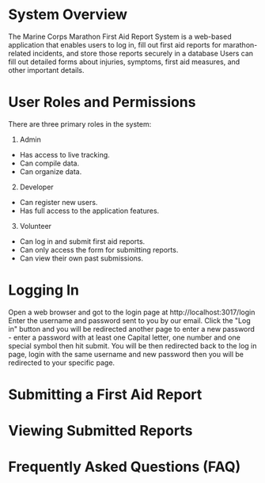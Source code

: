 # System Overview

The Marine Corps Marathon First Aid Report System is a web-based application that enables users to log in, fill out first aid reports for marathon-related incidents, and store those reports securely in a database Users can fill out detailed forms about injuries, symptoms, first aid measures, and other important details. 

# User Roles and Permissions

There are three primary roles in the system:
1. Admin
- Has access to live tracking.
- Can compile data.
- Can organize data.
2. Developer
- Can register new users.
- Has full access to the application features.
3. Volunteer
- Can log in and submit first aid reports.
- Can only access the form for submitting reports.
- Can view their own past submissions.

# Logging In
Open a web browser and got to the login page at http://localhost:3017/login
Enter the username and password sent to you by our email.
Click the "Log in" button and you will be redirected another page to enter a new password - enter a password with at least one Capital letter, one number and one special symbol then hit submit.
You will be then redirected back to the log in page, login with the same username and new password then you will be redirected to your specific page.

# Submitting a First Aid Report

# Viewing Submitted Reports

# Frequently Asked Questions (FAQ)
